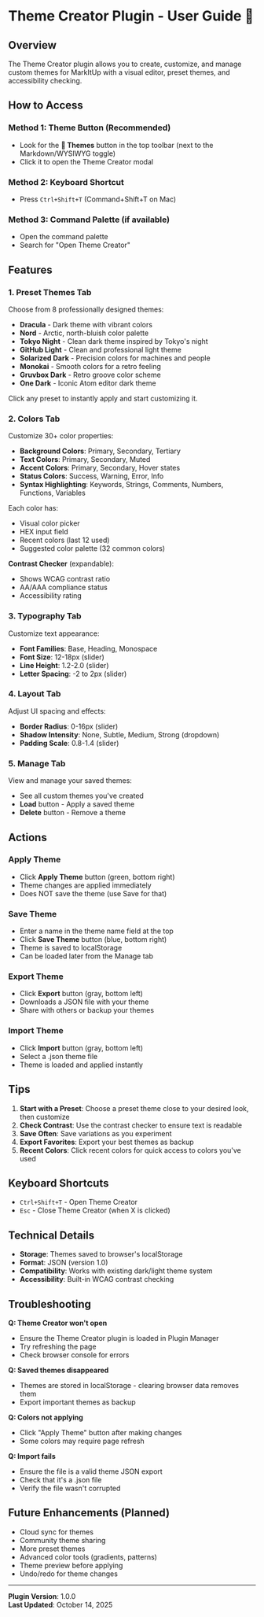 # Theme Creator Plugin - User Guide 🎨

## Overview
The Theme Creator plugin allows you to create, customize, and manage custom themes for MarkItUp with a visual editor, preset themes, and accessibility checking.

## How to Access

### Method 1: Theme Button (Recommended)
- Look for the **🎨 Themes** button in the top toolbar (next to the Markdown/WYSIWYG toggle)
- Click it to open the Theme Creator modal

### Method 2: Keyboard Shortcut
- Press `Ctrl+Shift+T` (Command+Shift+T on Mac)

### Method 3: Command Palette (if available)
- Open the command palette
- Search for "Open Theme Creator"

## Features

### 1. Preset Themes Tab
Choose from 8 professionally designed themes:
- **Dracula** - Dark theme with vibrant colors
- **Nord** - Arctic, north-bluish color palette
- **Tokyo Night** - Clean dark theme inspired by Tokyo's night
- **GitHub Light** - Clean and professional light theme
- **Solarized Dark** - Precision colors for machines and people
- **Monokai** - Smooth colors for a retro feeling
- **Gruvbox Dark** - Retro groove color scheme
- **One Dark** - Iconic Atom editor dark theme

Click any preset to instantly apply and start customizing it.

### 2. Colors Tab
Customize 30+ color properties:
- **Background Colors**: Primary, Secondary, Tertiary
- **Text Colors**: Primary, Secondary, Muted
- **Accent Colors**: Primary, Secondary, Hover states
- **Status Colors**: Success, Warning, Error, Info
- **Syntax Highlighting**: Keywords, Strings, Comments, Numbers, Functions, Variables

Each color has:
- Visual color picker
- HEX input field
- Recent colors (last 12 used)
- Suggested color palette (32 common colors)

**Contrast Checker** (expandable):
- Shows WCAG contrast ratio
- AA/AAA compliance status
- Accessibility rating

### 3. Typography Tab
Customize text appearance:
- **Font Families**: Base, Heading, Monospace
- **Font Size**: 12-18px (slider)
- **Line Height**: 1.2-2.0 (slider)
- **Letter Spacing**: -2 to 2px (slider)

### 4. Layout Tab
Adjust UI spacing and effects:
- **Border Radius**: 0-16px (slider)
- **Shadow Intensity**: None, Subtle, Medium, Strong (dropdown)
- **Padding Scale**: 0.8-1.4 (slider)

### 5. Manage Tab
View and manage your saved themes:
- See all custom themes you've created
- **Load** button - Apply a saved theme
- **Delete** button - Remove a theme

## Actions

### Apply Theme
- Click **Apply Theme** button (green, bottom right)
- Theme changes are applied immediately
- Does NOT save the theme (use Save for that)

### Save Theme
- Enter a name in the theme name field at the top
- Click **Save Theme** button (blue, bottom right)
- Theme is saved to localStorage
- Can be loaded later from the Manage tab

### Export Theme
- Click **Export** button (gray, bottom left)
- Downloads a JSON file with your theme
- Share with others or backup your themes

### Import Theme
- Click **Import** button (gray, bottom left)
- Select a .json theme file
- Theme is loaded and applied instantly

## Tips

1. **Start with a Preset**: Choose a preset theme close to your desired look, then customize
2. **Check Contrast**: Use the contrast checker to ensure text is readable
3. **Save Often**: Save variations as you experiment
4. **Export Favorites**: Export your best themes as backup
5. **Recent Colors**: Click recent colors for quick access to colors you've used

## Keyboard Shortcuts

- `Ctrl+Shift+T` - Open Theme Creator
- `Esc` - Close Theme Creator (when X is clicked)

## Technical Details

- **Storage**: Themes saved to browser's localStorage
- **Format**: JSON (version 1.0)
- **Compatibility**: Works with existing dark/light theme system
- **Accessibility**: Built-in WCAG contrast checking

## Troubleshooting

**Q: Theme Creator won't open**
- Ensure the Theme Creator plugin is loaded in Plugin Manager
- Try refreshing the page
- Check browser console for errors

**Q: Saved themes disappeared**
- Themes are stored in localStorage - clearing browser data removes them
- Export important themes as backup

**Q: Colors not applying**
- Click "Apply Theme" button after making changes
- Some colors may require page refresh

**Q: Import fails**
- Ensure the file is a valid theme JSON export
- Check that it's a .json file
- Verify the file wasn't corrupted

## Future Enhancements (Planned)

- Cloud sync for themes
- Community theme sharing
- More preset themes
- Advanced color tools (gradients, patterns)
- Theme preview before applying
- Undo/redo for theme changes

---

**Plugin Version**: 1.0.0  
**Last Updated**: October 14, 2025
